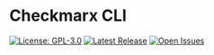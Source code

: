 # Checkmarx CLI

[![License: GPL-3.0](https://img.shields.io/badge/License-GPL3.0-yellow.svg)](https://www.gnu.org/licenses)
[![Latest Release](https://img.shields.io/github/v/release/checkmarx-ltd/CLI)](https://github.com/checkmarx-ltd/CLI/releases)
[![Open Issues](https://img.shields.io/github/issues-raw/checkmarx-ltd/CLI)](https://github.com/checkmarx-ltd/CLI/issues)